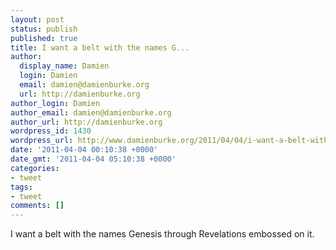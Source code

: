 ```yaml
---
layout: post
status: publish
published: true
title: I want a belt with the names G...
author:
  display_name: Damien
  login: Damien
  email: damien@damienburke.org
  url: http://damienburke.org
author_login: Damien
author_email: damien@damienburke.org
author_url: http://damienburke.org
wordpress_id: 1430
wordpress_url: http://www.damienburke.org/2011/04/04/i-want-a-belt-with-the-names-g/
date: '2011-04-04 00:10:38 +0000'
date_gmt: '2011-04-04 05:10:38 +0000'
categories:
- tweet
tags:
- tweet
comments: []
---
```

<p>I want a belt with the names Genesis through Revelations embossed on it.</p>
